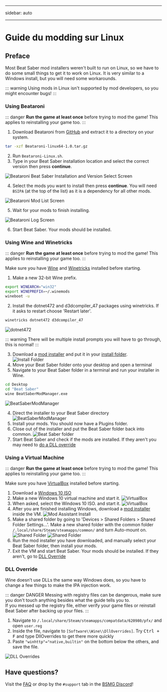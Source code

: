 - - -
sidebar: auto
- - -

# Guide du modding sur Linux

## Preface
Most Beat Saber mod installers weren't built to run on Linux, so we have to do some small things to get it to work on Linux. It is very similar to a Windows install, but you will need some workarounds.

::: warning
Using mods in Linux isn't supported by mod developers, so you might encounter bugs!
:::

### Using Beataroni
::: danger **Run the game at least once** before trying to mod the game! This applies to reinstalling your game too. :::

1. Download Beataroni from [GitHub](https://github.com/geefr/beatsaber-linux-goodies/releases) and extract it to a directory on your system.

```sh
tar -xzf Beataroni-linux64-1.0.tar.gz
```

2. Run `Beataroni-Linux.sh`.
3. Type in your Beat Saber installation location and select the correct version then press **continue**.

![Beataroni Beat Saber Installation and Version Select Screen](~@images/modding/beataroni-start.png)

4. Select the mods you want to install then press **continue**. You will need `BSIPA` (at the top of the list) as it is a dependency for all other mods.

![Beataroni Mod List Screen](~@images/modding/beataroni-mod-list.png)

5. Wait for your mods to finish installing.

![Beataroni Log Screen](~@images/modding/beataroni-end.png)

6. Start Beat Saber. Your mods should be installed.

### Using Wine and Winetricks
::: danger **Run the game at least once** before trying to mod the game! This applies to reinstalling your game too. :::

Make sure you have [Wine](https://wiki.winehq.org/Download) and [Winetricks](https://github.com/Winetricks/winetricks/blob/master/README.md) installed before starting.

1. Make a new 32-bit Wine prefix.

```bash
export WINEARCH="win32"
export WINEPREFIX=~/.winemods
wineboot -u
```

2. Install the dotnet472 and d3dcompiler_47 packages using winetricks. If it asks to restart choose 'Restart later'.

```bash
winetricks dotnet472 d3dcompiler_47
```

![dotnet472](https://i.imgur.com/r62nmZW.png)

::: warning
There will be multiple install prompts you will have to go through, this is normal!
:::

3. Download a [mod installer](/beginners-guide.md#installers) and put it in your [install folder](/faq/install-folder.md). <br/>![Install Folder](https://i.imgur.com/ap2ofvE.png)
4. Move your Beat Saber folder onto your desktop and open a terminal
5. Navigate to your Beat Saber folder in a terminal and run your installer in Wine.

```sh
cd Desktop
cd "Beat Saber"
wine BeatSaberModManager.exe
```

![BeatSaberModManager](https://i.imgur.com/sXUhA8x.png)

4. Direct the installer to your Beat Saber directory ![BeatSaberModManager](https://i.imgur.com/DzEaDaI.png)
5. Install your mods. You should now have a Plugins folder.
6. Close out of the installer and put the Beat Saber folder back into common. ![Beat Saber folder](https://i.imgur.com/xWeN0TT.png)
7. Start Beat Saber and check if the mods are installed. If they aren't you may need to [do a DLL override](#dll-override)

### Using a Virtual Machine
::: danger **Run the game at least once** before trying to mod the game! This applies to reinstalling your game too. :::

Make sure you have [VirtualBox](https://www.virtualbox.org/wiki/Linux_Downloads) installed before starting.

1. Download a [Windows 10 ISO](https://www.microsoft.com/en-us/software-download/windows10ISO)
2. Make a new Windows 10 virtual machine and start it. ![VirtualBox](https://i.imgur.com/HJMwMSr.png)
3. When asked, select the Windows 10 ISO. and start it. ![VirtualBox](https://i.imgur.com/af0ikmV.png)
4. After you are finished installing Windows, download a [mod installer](/beginners-guide.md#installers) inside the VM. ![Mod Assistant Install](https://i.imgur.com/juZzw1j.png)
5. Make a shared folder by going to 'Devices > Shared Folders > Shared Folder Settings...'. Make a new shared folder with the common folder `/.local/share/Steam/steamapps/common/` and turn Auto-mount on. ![Shared Folder](https://i.imgur.com/FoV8BE3.png) ![Shared Folder](https://i.imgur.com/rcpnROc.png)
6. Run the mod installer you have downloaded, and manually select your Beat Saber folder, then install your mods.
7. Exit the VM and start Beat Saber. Your mods should be installed. If they aren't, go to [DLL Override](./linux.md#dll-override)

### DLL Override
Wine doesn’t use DLLs the same way Windows does, so you have to change a few things to make the IPA injection work.

::: danger DANGER Messing with registry files can be dangerous, make sure you don't touch anything besides what the guide tells you to.  
If you messed up the registry file, either verify your game files or reinstall Beat Saber after backing up your files. :::

1. Navigate to `/.local/share/Steam/steamapps/compatdata/620980/pfx/` and open `user.reg`
2. Inside the file, navigate to `[Software\\Wine\\DllOverrides]`. Try <kbd>Ctrl + F</kbd> and type DllOverrides to get there more quickly
3. Paste `"winhttp"="native,builtin"` on the bottom below the others, and save the file.

![DLL Overrides](https://i.imgur.com/dgemtef.png "DLL Overrides")

## Have questions?
Visit the [FAQ](/faq/) or drop by the `#support` tab in the [BSMG Discord](https://discord.gg/beatsabermods)!
